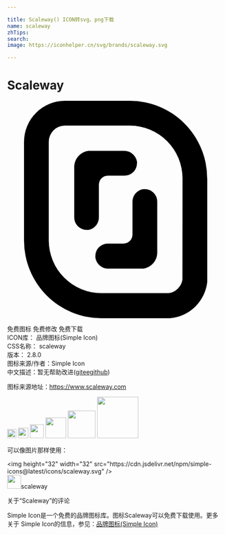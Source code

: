 ```yaml
---

title: Scaleway() ICON转svg、png下载
name: scaleway
zhTips: 
search: 
image: https://iconhelper.cn/svg/brands/scaleway.svg

---
```


# Scaleway  <small style="font-size: 60%;font-weight: 100"></small>

<div id="svg" class="svg-wrap">
<svg role="img" xmlns="http://www.w3.org/2000/svg" viewBox="0 0 24 24"><title>Scaleway icon</title><path d="M16.61 11.11v5.72a1.77 1.77 0 0 1-1.54 1.69h-4a1.43 1.43 0 0 1-1.31-1.22 1.09 1.09 0 0 1 0-.18 1.37 1.37 0 0 1 1.37-1.36h1.74a1 1 0 0 0 1-1v-3.62a1.4 1.4 0 0 1 1.18-1.39h.17a1.37 1.37 0 0 1 1.39 1.36zm-6.46 1.74V9.26a1 1 0 0 1 1-1H13a1.37 1.37 0 0 0 1.37-1.37 1 1 0 0 0 0-.17 1.45 1.45 0 0 0-1.41-1.2H9a1.81 1.81 0 0 0-1.58 1.66v5.7a1.37 1.37 0 0 0 1.37 1.37H9a1.4 1.4 0 0 0 1.15-1.4zm12-4.29V20A4.53 4.53 0 0 1 18 24h-7.58a8.57 8.57 0 0 1-8.56-8.57V4.54A4.54 4.54 0 0 1 6.4 0h7.18a8.56 8.56 0 0 1 8.56 8.56zm-2.74 0a5.83 5.83 0 0 0-5.82-5.82H6.4a1.79 1.79 0 0 0-1.8 1.8v10.89a5.83 5.83 0 0 0 5.82 5.8h7.44a1.79 1.79 0 0 0 1.54-1.48z"/></svg>
</div>
<detail full-name='scaleway'></detail>

<div class="detail-page">
<p>
<span><span class="badge-success badge">免费图标</span> <span class="badge-success badge">免费修改</span>  <span class="badge-success badge">免费下载</span> </span>
<br/>
<span>
ICON库：
<span class="badge-secondary badge">品牌图标(Simple Icon)</span> 
</span>
<br/>
<span>
CSS名称：
<span class="badge-secondary badge">scaleway</span> 
</span>

<br/>
<span>
版本：
<span class="badge-secondary badge">2.8.0</span> 
</span>
<br/>
<span>图标来源/作者：<span class="badge-light badge">Simple Icon</span></span> 
<br/>
<span class="zh-detail">中文描述：暂无<span class="help-link"><span>帮助改进</span>(<a href="https://gitee.com/liuwave/icon-helper/edit/master/json/brands/scaleway.json" target="_blank" rel="noopener noreferrer">gitee</a><a href="https://github.com/liuwave/icon-helper/edit/master/json/brands/scaleway.json" target="_blank" rel="noopener noreferrer">github</a></span>)</span><br/>
</p>
</div><div class="description description alert alert-light"><p>图标来源地址：<a href="https://www.scaleway.com" target="_blank" rel="noopener noreferrer">https://www.scaleway.com</a></p></div>
<div class="alert alert-dark">
<img height="21" width="21" src="https://cdn.jsdelivr.net/npm/simple-icons@latest/icons/scaleway.svg" />
<img height="24" width="24" src="https://cdn.jsdelivr.net/npm/simple-icons@latest/icons/scaleway.svg" />
<img height="32" width="32" src="https://cdn.jsdelivr.net/npm/simple-icons@latest/icons/scaleway.svg" />
<img height="48" width="48" src="https://cdn.jsdelivr.net/npm/simple-icons@latest/icons/scaleway.svg" />
<img height="64" width="64" src="https://cdn.jsdelivr.net/npm/simple-icons@latest/icons/scaleway.svg" />
<img height="96" width="96" src="https://cdn.jsdelivr.net/npm/simple-icons@latest/icons/scaleway.svg" />

</div>
<div>
  <p>可以像图片那样使用：    
  </p>
  <div class="alert alert-primary" style="font-size: 14px">
    &lt;img height="32" width="32" src="https://cdn.jsdelivr.net/npm/simple-icons@latest/icons/scaleway.svg" /&gt;
    <copy-btn content='<img height="32" width="32" src="https://cdn.jsdelivr.net/npm/simple-icons@latest/icons/scaleway.svg" />'></copy-btn>
  </div>
  <div class="alert alert-secondary">
    <img height="32" width="32" src="https://cdn.jsdelivr.net/npm/simple-icons@latest/icons/scaleway.svg" />scaleway
    <copy-btn content="scaleway" btn-title="复制图标名称"></copy-btn>
  </div>
</div>

<Vssue title="关于“Scaleway”的评论" >关于“Scaleway”的评论</Vssue>


<div><p>Simple Icon是一个免费的品牌图标库。图标Scaleway可以免费下载使用。更多关于  Simple Icon的信息，参见：<a target="_blank" href="https://iconhelper.cn/brands.html">品牌图标(Simple Icon)</a>
</p></div>
